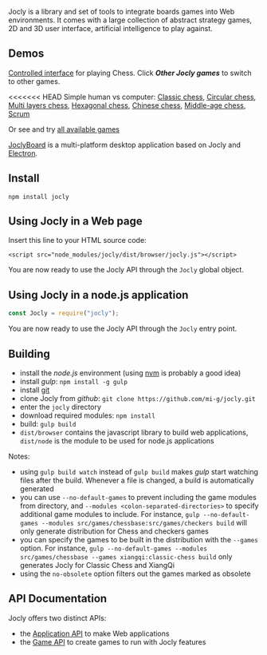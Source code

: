 
Jocly is a library and set of tools to integrate boards games into Web environments.
It comes with a large collection of abstract strategy games, 2D and 3D user interface,
artificial intelligence to play against.

Demos
-----

[Controlled interface](https://mi-g.github.io/jocly/examples/browser/control.html) for playing Chess.
Click _**Other Jocly games**_ to switch to other games.

<<<<<<< HEAD
Simple human vs computer: [Classic chess](https://mi-g.github.io/jocly/examples/browser/simple.html?classic-chess),
[Circular chess](https://mi-g.github.io/jocly/examples/browser/simple.html?circular-chess),
[Multi layers chess](https://mi-g.github.io/jocly/examples/browser/simple.html?raumschach),
[Hexagonal chess](https://mi-g.github.io/jocly/examples/browser/simple.html?glinski-chess),
[Chinese chess](https://mi-g.github.io/jocly/examples/browser/simple.html?xiangqi),
[Middle-age chess](https://mi-g.github.io/jocly/examples/browser/simple.html?courier-chess),
[Scrum](https://mi-g.github.io/jocly/examples/browser/simple.html?scrum)

Or see and try [all available games](https://mi-g.github.io/jocly/examples/browser/multiple.html)

[JoclyBoard](https://github.com/mi-g/joclyboard) is a multi-platform desktop application based on Jocly 
and [Electron](https://electron.atom.io/).

Install
-------
````
npm install jocly
````

Using Jocly in a Web page
-------------------------

Insert this line to your HTML source code:
````
<script src="node_modules/jocly/dist/browser/jocly.js"></script>
````

You are now ready to use the Jocly API through the `Jocly` global object.

Using Jocly in a node.js application
------------------------------------

````Javascript
const Jocly = require("jocly");
````

You are now ready to use the Jocly API through the `Jocly` entry point.

Building
--------

- install the *node.js* environment (using [nvm](https://github.com/creationix/nvm) is probably a good idea)
- install *gulp*: `npm install -g gulp`
- install [git](https://git-scm.com/downloads)
- clone Jocly from *github*: `git clone https://github.com/mi-g/jocly.git`
- enter the `jocly` directory
- download required modules: `npm install`
- build: `gulp build`
- `dist/browser` contains the javascript library to build web applications, `dist/node` is the module to be used for node.js applications

Notes:
- using `gulp build watch` instead of `gulp build` makes *gulp* start watching files after the build. Whenever a file is changed, a build is automatically generated
- you can use `--no-default-games` to prevent including the game modules from directory, and `--modules <colon-separated-directories>` to specify additional game modules to include. For instance, `gulp --no-default-games --modules src/games/chessbase:src/games/checkers build` will only generate distribution for Chess and checkers games
- you can specify the games to be built in the distribution with the `--games` option. For instance, `gulp --no-default-games --modules src/games/chessbase --games xiangqi:classic-chess build` only generates Jocly for Classic Chess and XiangQi
- using the `no-obsolete` option filters out the games marked as obsolete

API Documentation
-----------------

Jocly offers two distinct APIs:
- the [Application API](https://github.com/mi-g/jocly/wiki/Application-API) to make Web applications
- the [Game API](https://github.com/mi-g/jocly/wiki/Game-API) to create games to run with Jocly features

